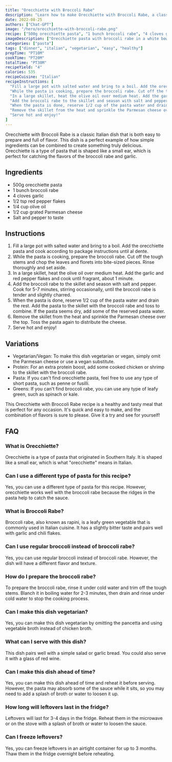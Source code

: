```yaml
---
title: "Orecchiette with Broccoli Rabe"
description: "Learn how to make Orecchiette with Broccoli Rabe, a classic Italian dish that is both easy to prepare and full of flavor."
date: 2022-08-25
authors: ["Chat-GPT"]
image: "/hero/orecchiette-with-broccoli-rabe.png"
recipe: ["500g orecchiette pasta", "1 bunch broccoli rabe", "4 cloves garlic", "1/2 tsp red pepper flakes", "1/4 cup olive oil", "1/2 cup grated Parmesan cheese", "Salt and pepper to taste"]
imageDescription: ["Orecchiette pasta with broccoli rabe in a white bowl on a wooden table."]
categories: ["pasta"]
tags: ["dinner", "italian", "vegetarian", "easy", "healthy"]
prepTime: "PT10M"
cookTime: "PT20M"
totalTime: "PT30M"
recipeYield: "4"
calories: 535
recipeCuisine: "Italian"
recipeInstructions: [
  "Fill a large pot with salted water and bring to a boil. Add the orecchiette pasta and cook according to package instructions until al dente.",
  "While the pasta is cooking, prepare the broccoli rabe. Cut off the tough stems and chop the leaves and florets into bite-sized pieces. Rinse thoroughly and set aside.",
  "In a large skillet, heat the olive oil over medium heat. Add the garlic and red pepper flakes and cook until fragrant, about 1 minute.",
  "Add the broccoli rabe to the skillet and season with salt and pepper. Cook for 5-7 minutes, stirring occasionally, until the broccoli rabe is tender and slightly charred.",
  "When the pasta is done, reserve 1/2 cup of the pasta water and drain the rest. Add the pasta to the skillet with the broccoli rabe and toss to combine. If the pasta seems dry, add some of the reserved pasta water.",
  "Remove the skillet from the heat and sprinkle the Parmesan cheese over the top. Toss the pasta again to distribute the cheese.",
  "Serve hot and enjoy!"
]
---
```


Orecchiette with Broccoli Rabe is a classic Italian dish that is both easy to prepare and full of flavor. This dish is a perfect example of how simple ingredients can be combined to create something truly delicious. Orecchiette is a type of pasta that is shaped like a small ear, which is perfect for catching the flavors of the broccoli rabe and garlic.

## Ingredients

- 500g orecchiette pasta
- 1 bunch broccoli rabe
- 4 cloves garlic
- 1/2 tsp red pepper flakes
- 1/4 cup olive oil
- 1/2 cup grated Parmesan cheese
- Salt and pepper to taste

## Instructions

1. Fill a large pot with salted water and bring to a boil. Add the orecchiette pasta and cook according to package instructions until al dente.
2. While the pasta is cooking, prepare the broccoli rabe. Cut off the tough stems and chop the leaves and florets into bite-sized pieces. Rinse thoroughly and set aside.
3. In a large skillet, heat the olive oil over medium heat. Add the garlic and red pepper flakes and cook until fragrant, about 1 minute.
4. Add the broccoli rabe to the skillet and season with salt and pepper. Cook for 5-7 minutes, stirring occasionally, until the broccoli rabe is tender and slightly charred.
5. When the pasta is done, reserve 1/2 cup of the pasta water and drain the rest. Add the pasta to the skillet with the broccoli rabe and toss to combine. If the pasta seems dry, add some of the reserved pasta water.
6. Remove the skillet from the heat and sprinkle the Parmesan cheese over the top. Toss the pasta again to distribute the cheese.
7. Serve hot and enjoy!

## Variations

- Vegetarian/Vegan: To make this dish vegetarian or vegan, simply omit the Parmesan cheese or use a vegan substitute.
- Protein: For an extra protein boost, add some cooked chicken or shrimp to the skillet with the broccoli rabe.
- Pasta: If you can't find orecchiette pasta, feel free to use any type of short pasta, such as penne or fusilli.
- Greens: If you can't find broccoli rabe, you can use any type of leafy green, such as spinach or kale.

This Orecchiette with Broccoli Rabe recipe is a healthy and tasty meal that is perfect for any occasion. It's quick and easy to make, and the combination of flavors is sure to please. Give it a try and see for yourself!

## FAQ

### What is Orecchiette?

Orecchiette is a type of pasta that originated in Southern Italy. It is shaped like a small ear, which is what "orecchiette" means in Italian.

### Can I use a different type of pasta for this recipe?

Yes, you can use a different type of pasta for this recipe. However, orecchiette works well with the broccoli rabe because the ridges in the pasta help to catch the sauce.

### What is Broccoli Rabe?

Broccoli rabe, also known as rapini, is a leafy green vegetable that is commonly used in Italian cuisine. It has a slightly bitter taste and pairs well with garlic and chili flakes.

### Can I use regular broccoli instead of broccoli rabe?

Yes, you can use regular broccoli instead of broccoli rabe. However, the dish will have a different flavor and texture.

### How do I prepare the broccoli rabe?

To prepare the broccoli rabe, rinse it under cold water and trim off the tough stems. Blanch it in boiling water for 2-3 minutes, then drain and rinse under cold water to stop the cooking process.

### Can I make this dish vegetarian?

Yes, you can make this dish vegetarian by omitting the pancetta and using vegetable broth instead of chicken broth.

### What can I serve with this dish?

This dish pairs well with a simple salad or garlic bread. You could also serve it with a glass of red wine.

### Can I make this dish ahead of time?

Yes, you can make this dish ahead of time and reheat it before serving. However, the pasta may absorb some of the sauce while it sits, so you may need to add a splash of broth or water to loosen it up.

### How long will leftovers last in the fridge?

Leftovers will last for 3-4 days in the fridge. Reheat them in the microwave or on the stove with a splash of broth or water to loosen the sauce.

### Can I freeze leftovers?

Yes, you can freeze leftovers in an airtight container for up to 3 months. Thaw them in the fridge overnight before reheating.